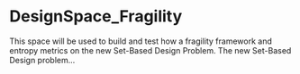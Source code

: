 # DesignSpace_Fragility

This space will be used to build and test how a fragility framework and entropy metrics on the new Set-Based Design Problem.  The new Set-Based Design problem...